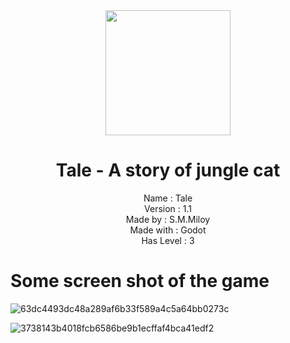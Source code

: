<div align="center">
<img width="200" src="https://user-images.githubusercontent.com/81033586/149673174-02878a66-afdd-42bf-b8a6-098553906b70.png"/>



<h1> Tale - A story of jungle cat</h1>
</div>

<div align="center">
Name : Tale <br/>
Version : 1.1 <br/>
Made by : S.M.Miloy <br/>
Made with : Godot <br/>
Has Level : 3 <br/>
</div>

# Some screen shot of the game

![63dc4493dc48a289af6b33f589a4c5a64bb0273c](https://user-images.githubusercontent.com/81033586/149673137-9af2a742-f676-48ab-b1c2-74ba34bd37fc.jpg)

![3738143b4018fcb6586be9b1ecffaf4bca41edf2](https://user-images.githubusercontent.com/81033586/149673159-2c4d9025-c0c9-48c1-afa9-6061fee77a26.jpg)
